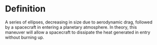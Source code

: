 # Definition

A series of ellipses, decreasing in size due to aerodynamic drag,
followed by a spacecraft in entering a planetary atmosphere. In theory,
this maneuver will allow a spacecraft to dissipate the heat generated in
entry without burning up.
